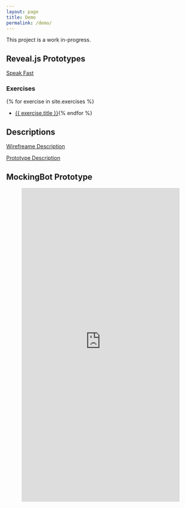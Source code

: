 ```yaml
---
layout: page
title: Demo
permalink: /demo/
---	
```


This project is a work in-progress.

## Reveal.js Prototypes

[Speak Fast](http://www.guibueno.me/languagebug/principle_speakfaster.html)  

### Exercises

{% for exercise in site.exercises %}
* <a href="{{ exercise.url | prepend: site.baseurl }}">{{ exercise.title }}</a>{% endfor %}

## Descriptions

[Wirefreame Description](/indies/wireframes.html)  

[Prototype Description](/indies/prototype.html)

## MockingBot Prototype

<p align="center"><iframe src="https://mockingbot.com/app/XkEE6rDYbXQvGZ9nLd5nJZtzjVFG36V/embed" width="422" height="839" allowTransparency="true" frameborder="0"></iframe></p>